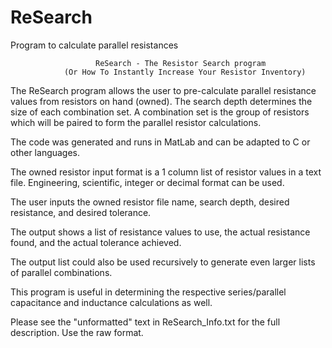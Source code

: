 # ReSearch
Program to calculate parallel resistances

                       ReSearch - The Resistor Search program 
                (Or How To Instantly Increase Your Resistor Inventory)

The ReSearch program allows the user to pre-calculate parallel resistance values from resistors on hand (owned).  The search depth determines the size of each combination set. A combination set is the group of resistors which will be paired to form the parallel resistor calculations.

The code was generated and runs in MatLab and can be adapted to C or other languages.

The owned resistor input format is a 1 column list of resistor values in a text file.  Engineering, scientific, integer or decimal format can be used.

The user inputs the owned resistor file name, search depth, desired resistance, and desired tolerance.

The output shows a list of resistance values to use, the actual resistance found, and the actual tolerance achieved.

The output list could also be used recursively to generate even larger lists of parallel combinations.

This program is useful in determining the respective series/parallel capacitance and inductance calculations as well.

Please see the "unformatted" text in ReSearch_Info.txt for the full description.  Use the raw format.

